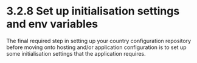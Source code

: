 # 3.2.8 Set up initialisation settings and env variables

The final required step in setting up your country configuration repository before moving onto hosting and/or application configuration is to set up some initialisation settings that the application requires.




